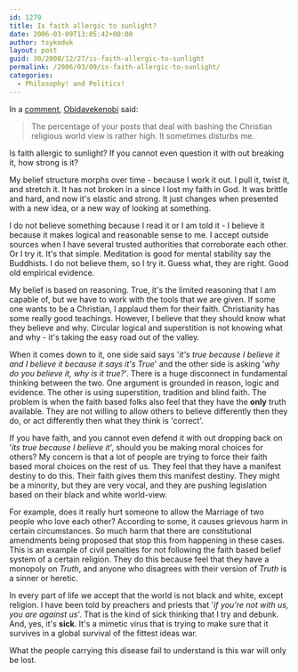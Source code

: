 ```yaml
---
id: 1279
title: Is faith allergic to sunlight?
date: 2006-03-09T13:05:42+00:00
author: tsykoduk
layout: post
guid: 30/2008/12/27/is-faith-allergic-to-sunlight
permalink: /2006/03/09/is-faith-allergic-to-sunlight/
categories:
  - Philosophy! and Politics!
---
```

In a <a href="http://greg.nokes.name/spirit/710/#comment-1560">comment</a>, <a href="http://studentoftheforce.blogspot.com">Obidavekenobi</a> said:
<blockquote>The percentage of your posts that deal with bashing the Christian religious world view is rather high. It sometimes disturbs me.</blockquote>
Is faith allergic to sunlight? If you cannot even question it with out breaking it, how strong is it?

My belief structure morphs over time - because I work it out. I pull it, twist it, and stretch it. It has not broken in a since I lost my faith in God. It was brittle and hard, and now it's elastic and strong. It just changes when presented with a new idea, or a new way of looking at something.


I do not believe something because I read it or I am told it - I believe it because it makes logical and reasonable sense to me. I accept outside sources when I have several trusted authorities that corroborate each other. Or I try it. It's that simple. Meditation is good for mental stability say the Buddhists. I do not believe them, so I try it. Guess what, they are right. Good old empirical evidence.


My belief is based on reasoning. True, it's the limited reasoning that I am capable of, but we have to work with the tools that we are given. If some one wants to be a Christian, I applaud them for their faith. Christianity has some really good teachings. However, I believe that they should know what they believe and why. Circular logical and superstition is not knowing what and why - it's taking the easy road out of the valley.


When it comes down to it, one side said says '<em>it's true because I believe it and I believe it because it says it's True</em>' and the other side is asking '<em>why do you believe it, why is it true?</em>'. There is a huge disconnect in fundamental thinking between the two. One argument is grounded in reason, logic and evidence. The other is using superstition, tradition and blind faith. The problem is when the faith based folks also feel that they have the <strong>only</strong> truth available. They are not willing to allow others to believe differently then they do, or act differently then what they think is 'correct'.


If you have faith, and you cannot even defend it with out dropping back on '<em>its true because I believe it</em>', should you be making moral choices for others? My concern is that a lot of people are trying to force their faith based moral choices on the rest of us. They feel that they have a manifest destiny to do this. Their faith gives them this manifest destiny. They might be a minority, but they are very vocal, and they are pushing legislation based on their black and white world-view.


For example, does it really hurt someone to allow the Marriage of two people who love each other? According to some, it causes grievous harm in certain circumstances. So much harm that there are constitutional amendments being proposed that stop this from happening in these cases. This is an example of civil penalties for not following the faith based belief system of a certain religion. They do this because feel that they have a monopoly on <em>Truth</em>, and anyone who disagrees with their version of <em>Truth</em> is a sinner or heretic.


In every part of life we accept that the world is not black and white, except religion. I have been told by preachers and priests that '<em>if you're not with us, you are against us</em>'. That is the kind of sick thinking that I try and debunk. And, yes, it's <strong>sick</strong>. It's a mimetic virus that is trying to make sure that it survives in a global survival of the fittest ideas war.


What the people carrying this disease fail to understand is this war will only be lost.